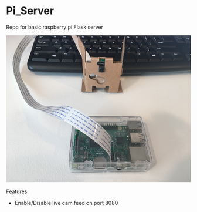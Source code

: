 # Pi_Server
Repo for basic raspberry pi Flask server

<img src="https://raw.githubusercontent.com/teddy-owen/Pi_Server/master/images/pi.JPG" height="400" width="550" />

Features:
- Enable/Disable live cam feed on port 8080
